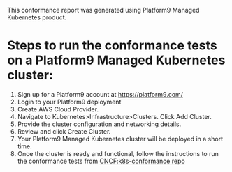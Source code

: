 This conformance report was generated using Platform9 Managed Kubernetes product.

# Steps to run the conformance tests on a Platform9 Managed Kubernetes cluster:
1. Sign up for a Platform9 account at https://platform9.com/
2. Login to your Platform9 deployment
3. Create AWS Cloud Provider.
4. Navigate to Kubernetes>Infrastructure>Clusters. Click Add Cluster.
5. Provide the cluster configuration and networking details.
6. Review and click Create Cluster.
7. Your Platform9 Managed Kubernetes cluster will be deployed in a short time.
8. Once the cluster is ready and functional, follow the instructions to run the conformance tests from [CNCF:k8s-conformance repo](https://github.com/cncf/k8s-conformance/blob/master/instructions.md#running)

